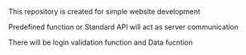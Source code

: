 This repository is created for simple website development

Predefined function or Standard API will act as server communication

There will be login validation function and Data fucntion
